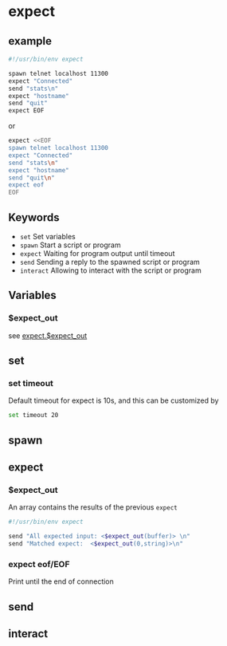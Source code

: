 # expect

## example

```bash
#!/usr/bin/env expect

spawn telnet localhost 11300
expect "Connected"
send "stats\n"
expect "hostname"
send "quit"
expect EOF
```

or 

```bash
expect <<EOF
spawn telnet localhost 11300
expect "Connected"
send "stats\n"
expect "hostname"
send "quit\n"
expect eof
EOF
```

## Keywords

- `set` Set variables
- `spawn` Start a script or program
- `expect` Waiting for program output until timeout
- `send` Sending a reply to the spawned script or program
- `interact` Allowing to interact with the script or program

## Variables

### $expect_out

see [expect.$expect_out](#expect_out_1)

## set

### set timeout

Default timeout for expect is 10s, and this can be customized by

```bash
set timeout 20
```

## spawn

## expect

### $expect_out

An array contains the results of the previous `expect`

```bash
#!/usr/bin/env expect

send "All expected input: <$expect_out(buffer)> \n"
send "Matched expect:  <$expect_out(0,string)>\n"
```

### expect eof/EOF

Print until the end of connection

## send

## interact
